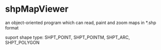 # shpMapViewer
an object-oriented program which can read, paint and zoom maps in *.shp format

suport shape type: SHPT_POINT, SHPT_POINTM, SHPT_ARC, SHPT_POLYGON

